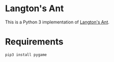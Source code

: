 # Langton's Ant

This is a Python 3 implementation of [Langton's Ant](https://en.wikipedia.org/wiki/Langton%27s_ant).

# Requirements

```python
pip3 install pygame
```
